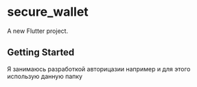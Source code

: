 # secure_wallet

A new Flutter project.

## Getting Started

Я занимаюсь разработкой авторицазии например и для этого использую данную папку
